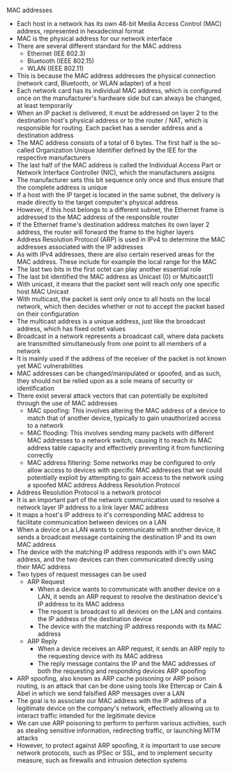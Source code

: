 MAC addresses
- Each host in a network has its own 48-bit Media Access Control (MAC) address, represented in hexadecimal format
- MAC is the physical address for our network interface
- There are several different standard for the MAC address
    - Ethernet (IEE 802.3)
    - Bluetooth (IEEE 802.15)
    - WLAN (IEEE 802.11)
- This is because the MAC address addresses the physical connection (network card, Bluetooth, or WLAN adapter) of a host
- Each network card has its individual MAC address, which is configured once on the manufacturer's hardware side but can always be changed, at least temporarily
- When an IP packet is delivered, it must be addressed on layer 2 to the destination host's physical address or to the router / NAT, which is responsible for routing. Each packet has a sender address and a destination address
- The MAC address consists of a total of 6 bytes. The first half is the so-called Organization Unique Identifier defined by the IEE for the respective manufacturers
- The last half of the MAC address is called the Individual Access Part or Network Interface Controller (NIC), which the manufacturers assigns
- The manufacturer sets this bit sequence only once and thus ensure that the complete address is unique
- If a host with the IP target is located in the same subnet, the delivery is made directly to the target computer's physical address
- However, if this host belongs to a different subnet, the Ethernet frame is addressed to the MAC address of the responsible router
- If the Ethernet frame's destination address matches its own layer 2 address, the router will forward the frame to the higher layers
- Address Resolution Protocol (ARP) is used in IPv4 to determine the MAC addresses associated with the IP addresses
- As with IPv4 addresses, there are also certain reserved areas for the MAC address. These include for example the local range for the MAC
- The last two bits in the first octet can play another essential role
- The last bit identified the MAC address as Unicast (0) or Multicast(1)
- With unicast, it means that the packet sent will reach only one specific host
MAC Unicast
- With multicast, the packet is sent only once to all hosts on the local network, which then decides whether or not to accept the packet based on their configuration
- The multicast address is a unique address, just like the broadcast address, which has fixed octet values
- Broadcast in a network represents a broadcast call, where data packets are transmitted simultaneously from one point to all members of a network
- It is mainly used if the address of the receiver of the packet is not known yet
MAC vulnerabilities 
- MAC addresses can be changed/manipulated or spoofed, and as such, they should not be relied upon as a sole means of security or identification
- There exist several attack vectors that can potentially be exploited through the use of MAC addresses
    - MAC spoofing: This involves altering the MAC address of a device to match that of another device, typically to gain unauthorized access to a network
    - MAC flooding: This involves sending many packets with different MAC addresses to a network switch, causing it to reach its MAC address table capacity and effectively preventing it from functioning correctly
    - MAC address filtering: Some networks may be configured to only allow access to devices with specific MAC addresses that we could potentially exploit by attempting to gain access to the network using a spoofed MAC address
Address Resolution Protocol
- Address Resolution Protocol is a network protocol
- It is an important part of the network communication used to resolve a network layer IP address to a link layer MAC address
- It maps a host's IP address to it's corresponding MAC address to facilitate communication between devices on a LAN
- When a device on a LAN wants to communicate with another device, it sends a broadcast message containing the destination IP and its own MAC address
- The device with the matching IP address responds with it's own MAC address, and the two devices can then communicated directly using their MAC address
- Two types of request messages can be used
    - ARP Request
        - When a device wants to communicate with another device on a LAN, it sends an ARP request to resolve the destination device's IP address to its MAC address
        - The request is broadcast to all devices on the LAN and contains the IP address of the destination device
        - The device with the matching IP address responds with its MAC address
    - ARP Reply
        - When a device receives an ARP request, it sends an ARP reply to the requesting device with its MAC address
        - The reply message contains the IP and the MAC addresses of both the requesting and responding devices
ARP spoofing
- ARP spoofing, also known as ARP cache poisoning or ARP poison routing, is an attack that can be done using tools like Ettercap or Cain & Abel in which we send falsified ARP messages over a LAN
- The goal is to associate our MAC address with the IP address of a legitimate device on the company's network, effectively allowing us to interact traffic intended for the legitimate device
- We can use ARP poisoning to perform to perform various activities, such as stealing sensitive information, redirecting traffic, or launching MITM attacks
- However, to protect against ARP spoofing, it is important to use secure network protocols, such as IPSec or SSL, and to implement security measure, such as firewalls and intrusion detection systems
